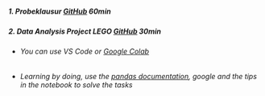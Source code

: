 ##### 1. Probeklausur [GitHub](https://github.com/GermanPaul12/STADS-Python-Course/tree/main/Project%2015%20Exam%20Preparation) 60min
##### 2. Data Analysis Project LEGO [GitHub](https://github.com/GermanPaul12/STADS-Python-Course/tree/main/Project%208%20Data%20Analysis/LEGO/Start_LEGO_Notebook_and_Data) 30min
   - ###### You can use VS Code or [Google Colab](https://colab.research.google.com/)
   - ###### Learning by doing, use the [pandas documentation](https://pandas.pydata.org/docs/), google and the tips in the notebook to solve the tasks